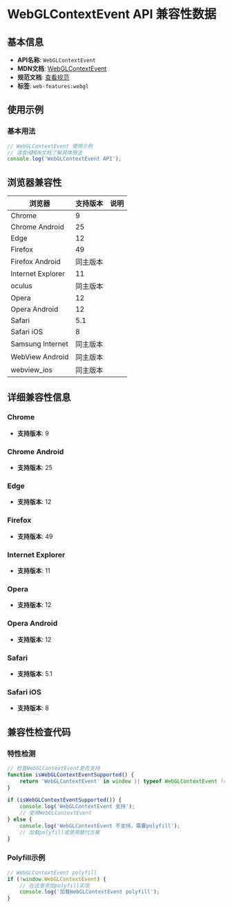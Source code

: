 # WebGLContextEvent API 兼容性数据

## 基本信息

- **API名称**: `WebGLContextEvent`
- **MDN文档**: [WebGLContextEvent](https://developer.mozilla.org/docs/Web/API/WebGLContextEvent)
- **规范文档**: [查看规范](https://registry.khronos.org/webgl/specs/latest/1.0/#5.15)
- **标签**: `web-features:webgl`

## 使用示例

### 基本用法

```javascript
// WebGLContextEvent 使用示例
// 请查阅MDN文档了解具体用法
console.log('WebGLContextEvent API');
```

## 浏览器兼容性

| 浏览器 | 支持版本 | 说明 |
|--------|----------|------|
| Chrome | 9 |  |
| Chrome Android | 25 |  |
| Edge | 12 |  |
| Firefox | 49 |  |
| Firefox Android | 同主版本 |  |
| Internet Explorer | 11 |  |
| oculus | 同主版本 |  |
| Opera | 12 |  |
| Opera Android | 12 |  |
| Safari | 5.1 |  |
| Safari iOS | 8 |  |
| Samsung Internet | 同主版本 |  |
| WebView Android | 同主版本 |  |
| webview_ios | 同主版本 |  |

## 详细兼容性信息

### Chrome

- **支持版本**: 9

### Chrome Android

- **支持版本**: 25

### Edge

- **支持版本**: 12

### Firefox

- **支持版本**: 49

### Internet Explorer

- **支持版本**: 11

### Opera

- **支持版本**: 12

### Opera Android

- **支持版本**: 12

### Safari

- **支持版本**: 5.1

### Safari iOS

- **支持版本**: 8

## 兼容性检查代码

### 特性检测

```javascript
// 检查WebGLContextEvent是否支持
function isWebGLContextEventSupported() {
    return 'WebGLContextEvent' in window || typeof WebGLContextEvent !== 'undefined';
}

if (isWebGLContextEventSupported()) {
    console.log('WebGLContextEvent 支持');
    // 使用WebGLContextEvent
} else {
    console.log('WebGLContextEvent 不支持，需要polyfill');
    // 加载polyfill或使用替代方案
}
```

### Polyfill示例

```javascript
// WebGLContextEvent polyfill
if (!window.WebGLContextEvent) {
    // 在这里添加polyfill实现
    console.log('加载WebGLContextEvent polyfill');
}
```

